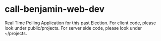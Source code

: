 # call-benjamin-web-dev

Real Time Polling Application for this past Election. For client code, please look under public/projects. For server side code, please look under ~/projects.
